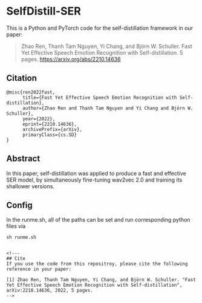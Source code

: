 # SelfDistill-SER

This is a Python and PyTorch code for the self-distillation framework in our paper: 

<!--[Fast Yet Effective Speech Emotion Recognition with Self-distillation](https://arxiv.org/pdf/2210.14636.pdf).-->


>Zhao Ren, Thanh Tam Nguyen, Yi Chang, and Björn W. Schuller. Fast Yet Effective Speech Emotion Recognition with Self-distillation. 5 pages. https://arxiv.org/abs/2210.14636

## Citation

```
@misc{ren2022fast,
      title={Fast Yet Effective Speech Emotion Recognition with Self-distillation}, 
      author={Zhao Ren and Thanh Tam Nguyen and Yi Chang and Björn W. Schuller},
      year={2022},
      eprint={2210.14636},
      archivePrefix={arXiv},
      primaryClass={cs.SD}
}
```

## Abstract

In this paper, self-distillation was applied to produce a fast and effective SER model, by simultaneously fine-tuning wav2vec 2.0 and training its shallower versions.

## Config

In the runme.sh, all of the paths can be set and run corresponding python files via 

```
sh runme.sh


<!---
## Cite
If you use the code from this repositroy, please cite the following reference in your paper:

[1] Zhao Ren, Thanh Tam Nguyen, Yi Chang, and Björn W. Schuller. "Fast Yet Effective Speech Emotion Recognition with Self-distillation", arXiv:2210.14636, 2022, 5 pages.
-->
